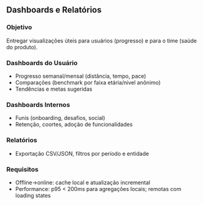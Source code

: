 ## Dashboards e Relatórios

### Objetivo
Entregar visualizações úteis para usuários (progresso) e para o time (saúde do produto).

### Dashboards do Usuário
- Progresso semanal/mensal (distância, tempo, pace)
- Comparações (benchmark por faixa etária/nivel anônimo)
- Tendências e metas sugeridas

### Dashboards Internos
- Funis (onboarding, desafios, social)
- Retenção, coortes, adoção de funcionalidades

### Relatórios
- Exportação CSV/JSON, filtros por período e entidade

### Requisitos
- Offline→online: cache local e atualização incremental
- Performance: p95 < 200ms para agregações locais; remotas com loading states

